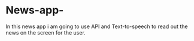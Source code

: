 # News-app-
In this news app i am going to use API and Text-to-speech to read out the news on the screen for the user.
